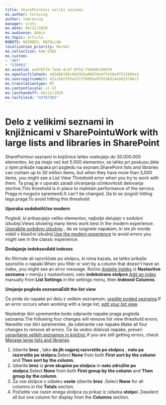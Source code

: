 ```yaml
---
title: SharePointovi veliki seznami
ms.author: toresing
author: tomresing
manager: scotv
ms.date: 04/21/2020
ms.audience: Admin
ms.topic: article
ROBOTS: NOINDEX, NOFOLLOW
localization_priority: Normal
ms.collection: Adm_O365
ms.custom:
- "407"
- "530001"
ms.assetid: ee07bf74-7aeb-4c47-8f5d-f496d6c09d79
ms.openlocfilehash: e85686788c60d365a00970e9ffe58e97512894a3
ms.sourcegitcommit: 631cbb5f03e5371f0995e976536d24e9d13746c3
ms.translationtype: MT
ms.contentlocale: sl-SI
ms.lasthandoff: 04/22/2020
ms.locfileid: "43767301"
---
```

# <a name="work-with-large-lists-and-libraries-in-sharepoint"></a><span data-ttu-id="851a4-102">Delo z velikimi seznami in knjižnicami v SharePointu</span><span class="sxs-lookup"><span data-stu-id="851a4-102">Work with large lists and libraries in SharePoint</span></span>

<span data-ttu-id="851a4-103">SharePointovi seznami in knjižnice lahko vsebujejo do 30.000.000 elementov, ko pa imajo več kot 5.000 elementov, se lahko pri poskusu dela z njimi prikaže napaka pri pogledu na seznam.</span><span class="sxs-lookup"><span data-stu-id="851a4-103">SharePoint lists and libraries can contain up to 30 million items, but when they have more than 5,000 items, you might see a List View Threshold error when you try to work with them.</span></span> <span data-ttu-id="851a4-104">Ta prag je v uporabi zaradi ohranjanja učinkovitosti delovanja storitve.</span><span class="sxs-lookup"><span data-stu-id="851a4-104">This threshold is in place to maintain performance of the service.</span></span> <span data-ttu-id="851a4-105">Praga ni mogoče spremeniti.</span><span class="sxs-lookup"><span data-stu-id="851a4-105">It can't be changed.</span></span> <span data-ttu-id="851a4-106">Da bi se izognili hitting tega praga:</span><span class="sxs-lookup"><span data-stu-id="851a4-106">To avoid hitting this threshold:</span></span>

<span data-ttu-id="851a4-107">**Uporaba sodobnih**</span><span class="sxs-lookup"><span data-stu-id="851a4-107">**Use modern**</span></span>

<span data-ttu-id="851a4-108">Pogledi, ki prikazujejo veliko elementov, najbolje delujejo v sodobni izkušnji.</span><span class="sxs-lookup"><span data-stu-id="851a4-108">Views showing many items work best in the modern experience.</span></span> <span data-ttu-id="851a4-109">[Uporabite sodobno izkušnjo](https://support.office.com/article/66dac24b-4177-4775-bf50-3d267318caa9) , da se izognete napakam, ki ste jih morda videli v klasični izkušnji.</span><span class="sxs-lookup"><span data-stu-id="851a4-109">[Use the modern experience](https://support.office.com/article/66dac24b-4177-4775-bf50-3d267318caa9) to avoid errors you might see in the classic experience.</span></span>

<span data-ttu-id="851a4-110">**Dodajanje indeksov**</span><span class="sxs-lookup"><span data-stu-id="851a4-110">**Add indexes**</span></span>

<span data-ttu-id="851a4-111">Ko filtrirate ali razvrščate po stolpcu, ki nima kazala, se lahko prikaže sporočilo o napaki.</span><span class="sxs-lookup"><span data-stu-id="851a4-111">When you filter or sort by a column that doesn't have an index, you might see an error message.</span></span> <span data-ttu-id="851a4-112">Ročno [dodajte indeks](https://support.office.com/article/f3f00554-b7dc-44d1-a2ed-d477eac463b0) iz **Nastavitve seznama** v meniju z nastavitvami, nato **indeksirane stolpce**.</span><span class="sxs-lookup"><span data-stu-id="851a4-112">[Add an index](https://support.office.com/article/f3f00554-b7dc-44d1-a2ed-d477eac463b0) manually from **List Settings** in the settings menu, then **Indexed Columns**.</span></span>

<span data-ttu-id="851a4-113">**Urejanje pogleda seznama**</span><span class="sxs-lookup"><span data-stu-id="851a4-113">**Edit the list view**</span></span>

<span data-ttu-id="851a4-114">Če pride do napake pri delu z velikim seznamom, [uredite pogled seznama](https://support.office.com/article/15916903-e79a-423f-b4e2-02d37e1ff372).</span><span class="sxs-lookup"><span data-stu-id="851a4-114">If an error occurs when working with a large list, [edit your list view](https://support.office.com/article/15916903-e79a-423f-b4e2-02d37e1ff372).</span></span>

<span data-ttu-id="851a4-115">Naslednje štiri spremembe bodo odpravile napake praga pogleda seznama.</span><span class="sxs-lookup"><span data-stu-id="851a4-115">The following four changes will remove list view threshold errors.</span></span> <span data-ttu-id="851a4-116">Naredite vse štiri spremembe, da odstranite vse napake.</span><span class="sxs-lookup"><span data-stu-id="851a4-116">Make all four changes to remove all errors.</span></span> <span data-ttu-id="851a4-117">Če še vedno dobivaš napake, preveri [upravljanje velikih seznamov in knjižnic](https://support.office.com/article/B8588DAE-9387-48C2-9248-C24122F07C59).</span><span class="sxs-lookup"><span data-stu-id="851a4-117">If you are still getting errors, check [Manage large lists and libraries](https://support.office.com/article/B8588DAE-9387-48C2-9248-C24122F07C59).</span></span>

1. <span data-ttu-id="851a4-118">Izberite **brez** , tako **da jih najprej razvrstite po stolpcu** , **nato pa razvrstite po stolpcu**.</span><span class="sxs-lookup"><span data-stu-id="851a4-118">Select **None** from both **First sort by the column** and **Then sort by the column**.</span></span>
2. <span data-ttu-id="851a4-119">Izberite **brez** iz **prve skupine po stolpcu** in **nato združite po stolpcu**.</span><span class="sxs-lookup"><span data-stu-id="851a4-119">Select **None** from both **First group by the column** and **Then group by the column**.</span></span>
3. <span data-ttu-id="851a4-120">Za vse stolpce v odseku **vsote** izberite **brez** .</span><span class="sxs-lookup"><span data-stu-id="851a4-120">Select **None** for all columns in the **Totals** section.</span></span>
4. <span data-ttu-id="851a4-121">Počistite vse razen enega stolpca za prikaz iz odseka **stolpci** .</span><span class="sxs-lookup"><span data-stu-id="851a4-121">Deselect all but one column for display from the **Columns** section.</span></span>

